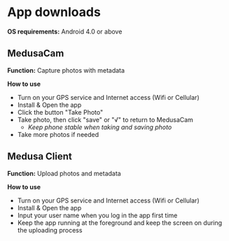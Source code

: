 # App downloads

**OS requirements:** Android 4.0 or above

## MedusaCam

**Function:** Capture photos with metadata

**How to use**
- Turn on your GPS service and Internet access (Wifi or Cellular)
- Install & Open the app
- Click the button "Take Photo" 
- Take photo, then click "save" or "√" to return to MedusaCam 
	- *Keep phone stable when taking and saving photo*
- Take more photos if needed


## Medusa Client

**Function:** Upload photos and metadata

**How to use**
- Turn on your GPS service and Internet access (Wifi or Cellular)
- Install & Open the app
- Input your user name when you log in the app first time 
- Keep the app running at the foreground and keep the screen on during the uploading process
